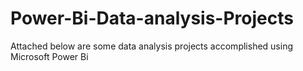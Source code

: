 # Power-Bi-Data-analysis-Projects
Attached below are some data analysis projects accomplished using Microsoft Power Bi
